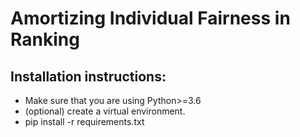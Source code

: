# Amortizing Individual Fairness in Ranking

## Installation instructions:

- Make sure that you are using Python>=3.6
- (optional) create a virtual environment. 
- pip install -r requirements.txt

